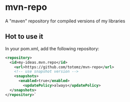 mvn-repo
========

A "maven" repository for compiled versions of my libraries

Hot to use it
--------

In your pom.xml, add the following repository:

```xml
<repository>
  <id>my-ideas.mvn.repo</id>
	<url>https://github.com/totomz/mvn-repo</url>
	<!-- use snapshot version -->
	<snapshots>
	  <enabled>true</enabled>
		<updatePolicy>always</updatePolicy>
  </snapshots>
</repository>` 
```
